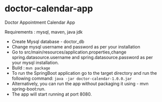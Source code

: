 # doctor-calendar-app
Doctor Appointment Calendar App

Requirements : mysql, maven, java jdk 

* Create Mysql database - doctor_db
* Change mysql username and password as per your installation 
* Go to src/main/resources/application.properties,change spring.datasource.username and spring.datasource.password as per your mysql installation.
* Build : `mvn package`
* To run the SpringBoot application go to the target directory and run the following command:
`java -jar doctor-calendar-1.0.0.jar`
* Alternatively, you can run the app without packaging it using - mvn spring-boot:run. 
* The app will start running at port 8080.
